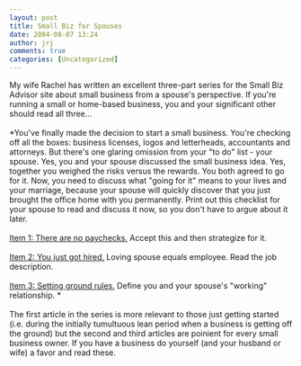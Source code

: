 ```yaml
---
layout: post
title: Small Biz for Spouses
date: 2004-08-07 13:24
author: jrj
comments: true
categories: [Uncategorized]
---
```

My wife Rachel has written an excellent three-part series for the Small Biz Advisor site about small business from a spouse's perspective. If you're running a small or home-based business, you and your significant other should read all three...<br /><br />*You've finally made the decision to start a small business. You're checking off all the boxes: business licenses, logos and letterheads, accountants and attorneys. But there's one glaring omission from your "to do" list - your spouse. Yes, you and your spouse discussed the small business idea. Yes, together you weighed the risks versus the rewards. You both agreed to go for it. Now, you need to discuss what "going for it" means to your lives and your marriage, because your spouse will quickly discover that you just brought the office home with you permanently. Print out this checklist for your spouse to read and discuss it now, so you don't have to argue about it later.<br /><br /><a href="http://www.small-biz-advisor.com/Articles/889.aspx">Item 1: There are no paychecks.</a> Accept this and then strategize for it.<br /><br /><a href="http://www.small-biz-advisor.com/Articles/890.aspx">Item 2: You just got hired.</a> Loving spouse equals employee. Read the job description.<br /><br /><a href="http://www.small-biz-advisor.com/Articles/891.aspx">Item 3: Setting ground rules.</a> Define you and your spouse's "working" relationship. *<br /><br />The first article in the series is more relevant to those just getting started (i.e. during the initially tumultuous lean period when a business is getting off the ground) but the second and third articles are poinient for every small business owner. If you have a business do yourself (and your husband or wife) a favor and read these.
